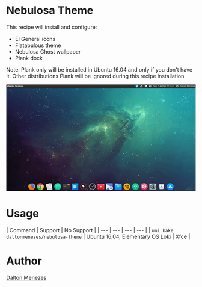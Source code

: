 # Nebulosa Theme

This recipe will install and configure:

- El General icons
- Flatabulous theme
- Nebulosa Ghost wallpaper
- Plank dock

Note: Plank only will be installed in Ubuntu 16.04 and only if you don't have it. Other distributions Plank will be ignored during this recipe installation.

<p align="center">
<img src="bin/thumb.jpg" alt="Nebulosa Theme Thumbnail" />
</p>

# Usage

| Command | Support | No Support |
| --- | --- | --- | --- |
| `uni bake daltonmenezes/nebulosa-theme` | Ubuntu 16.04, Elementary OS Loki | Xfce |

# Author

[Dalton Menezes](https://github.com/uni-linux/recipes/tree/master/src/daltonmenezes)
